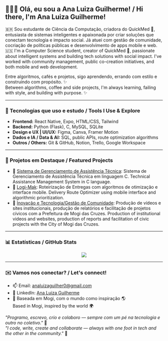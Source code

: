 ## 👩🏽‍💻 Olá, eu sou a Ana Luiza Guilherme! / Hi there, I'm Ana Luiza Guilherme!

🇧🇷 Sou estudante de Ciência da Computação, criadora do QuickMed 🏥, entusiasta de sistemas inteligentes e apaixonada por criar soluções que conectam tecnologia e impacto social. Já atuei com gestão de comunidade, cocriação de políticas públicas e desenvolvimento de apps mobile e web.  
🇺🇸 I'm a Computer Science student, creator of QuickMed 🏥, passionate about intelligent systems and building tech solutions with social impact. I've worked with community management, public co-creation initiatives, and both mobile and web development.

Entre algoritmos, cafés e projetos, sigo aprendendo, errando com estilo e construindo com propósito. ✨  
Between algorithms, coffee and side projects, I'm always learning, failing with style, and building with purpose. ✨

---

### 🚀 Tecnologias que uso e estudo / Tools I Use & Explore

- **Frontend:** React Native, Expo, HTML/CSS, Tailwind  
- **Backend:** Python (Flask), C, MySQL, SQLite  
- **Design e UX | UI/UX:** Figma, Canva, Framer Motion  
- **Dados e IA / Data & AI:** SQL, public APIs, route optimization algorithms  
- **Outros / Others:** Git & GitHub, Notion, Trello, Google Workspace

---

### 💼 Projetos em Destaque / Featured Projects

- 🔹 [Sistema de Gerenciamento de Assistência Técnica](https://github.com/AnaLuizaGuilherme/gerenciamento_assistencia): Sistema de Gerenciamento de Assistência Técnica em linguagem C.
  Technical Assistance Management System in C language.
- 🔹 [Logi-Mak](https://github.com/AnaLuizaGuilherme/MAK-Logi): Roteirização de Entregas com algoritmos de otimização e interface mobile.
  Delivery Route Optimizer using mobile interface and algorithmic prioritization.
- 🔹 [Inovação e Tecnologia/Gestão de Comunidade](https://www.linkedin.com/posts/ana-luiza-guilherme_inovaaexaetocaedvica-governoaberto-dadosabertos-activity-7337267440743018496-UTA3?utm_source=share&utm_medium=member_desktop&rcm=ACoAADWWH2kBCeavx_zFQ7zyOszRXdRjp_iahEU): Produção de vídeos e sites institucionais, produção de relatórios e facilitação de projetos cívicos com a Prefeitura de Mogi das Cruzes.
  Production of institutional videos and websites, production of reports and facilitation of civic projects with the City of Mogi das Cruzes.
  

---

### 📊 Estatísticas / GitHub Stats

<p align="center">
  <img src="https://github-readme-stats.vercel.app/api?username=analuizaguilherme&show_icons=true&theme=radical" />
</p>

---

### ✉️ Vamos nos conectar? / Let's connect!

- 📫 Email: analuizaguilher0@gmail.com  
- 💼 LinkedIn: [Ana Luiza Guilherme](https://www.linkedin.com/in/ana-luiza-guilherme/)  
- 📍 Baseada em Mogi, com o mundo como inspiração 🌎  
   Based in Mogi, inspired by the world 🌍

_"Programo, escrevo, crio e colaboro — sempre com um pé na tecnologia e outro no coletivo."_ 🌱  
_"I code, write, create and collaborate — always with one foot in tech and the other in the community."_ 🌱
